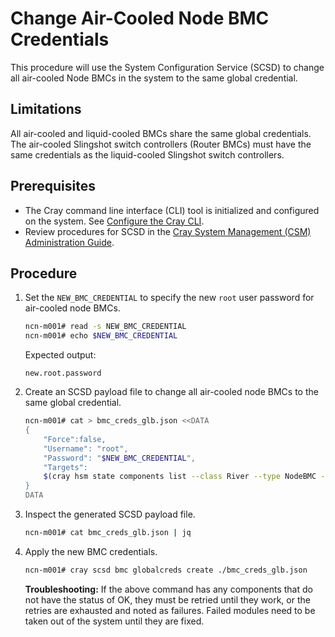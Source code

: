 # Change Air-Cooled Node BMC Credentials

This procedure will use the System Configuration Service (SCSD) to change all air-cooled Node BMCs in the system to the same global credential.

## Limitations

All air-cooled and liquid-cooled BMCs share the same global credentials. The air-cooled Slingshot switch controllers (Router BMCs) must have the same credentials as the liquid-cooled Slingshot switch controllers.

## Prerequisites

- The Cray command line interface \(CLI\) tool is initialized and configured on the system. See
  [Configure the Cray CLI](../configure_cray_cli.md).
- Review procedures for SCSD in the [Cray System Management (CSM) Administration Guide](../index.md#system-configuration-service).

## Procedure

1. Set the `NEW_BMC_CREDENTIAL` to specify the new `root` user password for air-cooled node BMCs.

    ```bash
    ncn-m001# read -s NEW_BMC_CREDENTIAL
    ncn-m001# echo $NEW_BMC_CREDENTIAL
    ```

    Expected output:

    ```text
    new.root.password
    ```

1. Create an SCSD payload file to change all air-cooled node BMCs to the same global credential.

    ```bash
    ncn-m001# cat > bmc_creds_glb.json <<DATA
    {
        "Force":false,
        "Username": "root",
        "Password": "$NEW_BMC_CREDENTIAL",
        "Targets":
        $(cray hsm state components list --class River --type NodeBMC --format json | jq -r '[.Components[] | .ID]')
    }
    DATA
    ```

1. Inspect the generated SCSD payload file.

    ```bash
    ncn-m001# cat bmc_creds_glb.json | jq
    ```

1. Apply the new BMC credentials.

    ```bash
    ncn-m001# cray scsd bmc globalcreds create ./bmc_creds_glb.json
    ```

    **Troubleshooting:** If the above command has any components that do not have the status of OK, they must be retried until
    they work, or the retries are exhausted and noted as failures. Failed modules need to be taken out of the system until they
    are fixed.
